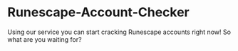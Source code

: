 # Runescape-Account-Checker
Using our service you can start cracking Runescape accounts right now! So what are you waiting for?
